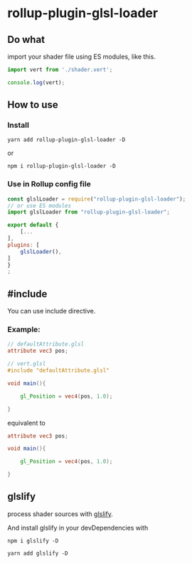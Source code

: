 # rollup-plugin-glsl-loader

## Do what

import your shader file using ES modules, like this.

```javascript
import vert from './shader.vert';

console.log(vert);
```

## How to use

### Install

```shell
yarn add rollup-plugin-glsl-loader -D
```

or

```shell
npm i rollup-plugin-glsl-loader -D
```

### Use in Rollup config file

```javascript
const glslLoader = require("rollup-plugin-glsl-loader");
// or use ES modules
import glslLoader from "rollup-plugin-glsl-loader";

export default {
	[...
],
plugins: [
	glslLoader(),
]
}
;
```

## #include

You can use include directive.

### Example:

```glsl
// defaultAttribute.glsl
attribute vec3 pos;
```

```glsl
// vert.glsl
#include "defaultAttribute.glsl"

void main(){

    gl_Position = vec4(pos, 1.0);

}
```

equivalent to

```glsl
attribute vec3 pos;

void main(){

    gl_Position = vec4(pos, 1.0);

}
```

## glslify

process shader sources with [glslify](https://www.npmjs.com/package/glslify).

And install glslify in your devDependencies with

```shell
npm i glslify -D
```

```shell
yarn add glslify -D
```
